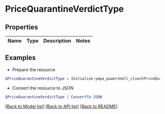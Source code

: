 # PriceQuarantineVerdictType
## Properties

Name | Type | Description | Notes
------------ | ------------- | ------------- | -------------

## Examples

- Prepare the resource
```powershell
$PriceQuarantineVerdictType = Initialize-ympa_powershell_clientPriceQuarantineVerdictType 
```

- Convert the resource to JSON
```powershell
$PriceQuarantineVerdictType | ConvertTo-JSON
```

[[Back to Model list]](../README.md#documentation-for-models) [[Back to API list]](../README.md#documentation-for-api-endpoints) [[Back to README]](../README.md)


